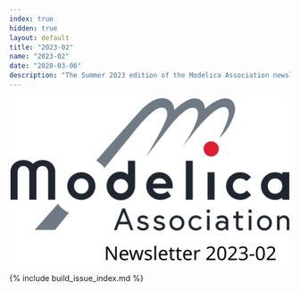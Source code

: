 ```yaml
---
index: true
hidden: true
layout: default
title: "2023-02"
name: "2023-02"
date: "2020-03-06"
description: "The Summer 2023 edition of the Modelica Association newsletter"
---
```


![Modelica newsletter 2023-02 logo](Modelica.svg)

{% include build_issue_index.md %}
